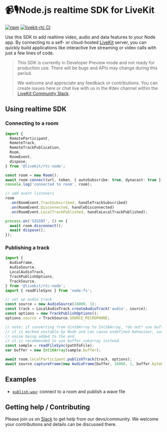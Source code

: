 <!--
SPDX-FileCopyrightText: 2024 LiveKit, Inc.

SPDX-License-Identifier: Apache-2.0
-->

# 📹🎙️Node.js realtime SDK for LiveKit

[![npm](https://img.shields.io/npm/v/%40livekit%2Frtc-node.svg)](https://npmjs.com/package/@livekit/rtc-node)
[![livekit-rtc CI](https://github.com/livekit/node-sdks/actions/workflows/rtc-node.yml/badge.svg?branch=main)](https://github.com/livekit/node-sdks/actions/workflows/rtc-node.yml)

Use this SDK to add realtime video, audio and data features to your Node app. By connecting to a self- or cloud-hosted <a href="https://livekit.io/">LiveKit</a> server, you can quickly build applications like interactive live streaming or video calls with just a few lines of code.


> This SDK is currently in Developer Preview mode and not ready for production use. There will be bugs and APIs may change during this period.
>
> We welcome and appreciate any feedback or contributions. You can create issues here or chat live with us in the #dev channel within the [LiveKit Community Slack](https://livekit.io/join-slack).


## Using realtime SDK

### Connecting to a room

```typescript
import {
  RemoteParticipant,
  RemoteTrack,
  RemoteTrackPublication,
  Room,
  RoomEvent,
  dispose,
} from '@livekit/rtc-node';

const room = new Room();
await room.connect(url, token, { autoSubscribe: true, dynacast: true });
console.log('connected to room', room);

// add event listeners
room
  .on(RoomEvent.TrackSubscribed, handleTrackSubscribed)
  .on(RoomEvent.Disconnected, handleDisconnected)
  .on(RoomEvent.LocalTrackPublished, handleLocalTrackPublished);

process.on('SIGINT', () => {
  await room.disconnect();
  await dispose();
});
```

### Publishing a track

```typescript
import {
  AudioFrame,
  AudioSource,
  LocalAudioTrack,
  TrackPublishOptions,
  TrackSource,
} from '@livekit/rtc-node';
import { readFileSync } from 'node:fs';

// set up audio track
const source = new AudioSource(16000, 1);
const track = LocalAudioTrack.createAudioTrack('audio', source);
const options = new TrackPublishOptions();
options.source = TrackSource.SOURCE_MICROPHONE;

// note: if converting from Uint8Array to Int16Array, *do not* use buffer.slice!
// it is marked unstable by Node and can cause undefined behaviour, such as massive chunks of
// noise being added to the end.
// it is recommended to use buffer.subarray instead.
const sample = readFileSync(pathToFile);
var buffer = new Int16Array(sample.buffer);

await room.localParticipant.publishTrack(track, options);
await source.captureFrame(new AudioFrame(buffer, 16000, 1, buffer.byteLength / 2));
```

## Examples

- [`publish-wav`](https://github.com/livekit/node-sdks/tree/main/examples/publish-wav): connect to a room and publish a wave file

## Getting help / Contributing

Please join us on [Slack](https://livekit.io/join-slack) to get help from our devs/community. We welcome your contributions and details can be discussed there.
